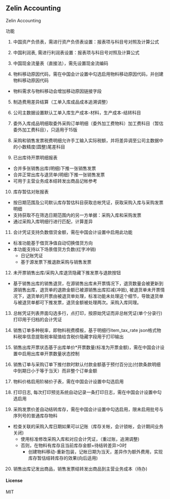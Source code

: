## Zelin Accounting

Zelin Accounting

功能
1. 中国资产负债表，需进行资产负债表设置：报表项与科目号对照及计算公式

2. 中国利润表, 需进行利润表设置：报表项与科目号对照及计算公式

3. 中国现金流量表（直接法），需先设置现金流编码

4. 物料移动原因代码，需在中国会计设置中勾选启用物料移动原因代码，并创建物料移动原因代码
  - 物料需求与物料移动会增加移动原因链接字段

5. 制造费用差异结算（工单入库成品成本追溯调整）

6. 公司主数据设置默认工单入库生产成本-材料，生产成本-结转科目

7. 委外入库成品明细取委外采购订单明细（委外加工费物料）加工费科目（暂估委外加工费科目），只适用于15版

8. 采购和销售发票税费明细允许手工输入实际税额，并将差异调至公司主数据中的小数精度(圆整)尾差科目

9. 已出库待开票明细报表
  - 合并多张销售出库(明细)下推一张销售发票
  - 合并正常出库与退货单(明细)下推一张销售发票
  - 可用于主营业务成本结转发出商品记帐参考

10. 库存暂估对账报表
  - 按日期范围及公司默认库存暂估科目获取总帐凭证，获取采购入库与采购发票明细
  - 支持获取不在筛选日期范围内的另一方单据：采购入库和采购发票
  - 通过采购入库明细行进行匹配，计算差异

11. 会计凭证支持负数借贷金额，需在中国会计设置中启用此功能
  - 标准功能基于借货净值自动切换借货方向
  - 本功能支持以下场景借货方负数(红字冲销)
    - 日记账凭证
    - 基于源发票下推退款采购与销售发票

12. 未开票销售出库/采购入库退货隐藏下推发票与退款按钮
- 基于销售出库的销售退货，在源销售出库未开票情况下，退货数量会被更新到源销售出库，退货单的退款金额已被源销售出库扣减(冲抵), 被退货单未开票情况下，退货单的开票由被退货单处理，标准功能未处理这个细节，导致退货单与被退货单都可下推发票，退货金额被处理两次。采购入库同理。

13. 总帐凭证列表界面勾选多行，点打印，按原始凭证而非总帐凭证(单个分录行)打印用于归档的会计凭证

14. 销售订单多种税率，即物料税费模板，基于明细行item_tax_rate json格式物料税率信息提取税率赋值给含税价隐藏字段用于打印输出

15. 销售出库开票状态基于出库单价*开票数量(标准为开票金额)，需在中国会计设置中启用出库单开票数量状态控制

16. 销售订单与采购订单下推付款时默认付款金额基于预付百分比(付款条款明细中到期日小于等于当天）而非整个订单金额

17. 物料价格启用阶梯价子表，需在中国会计设置中勾选启用

18. 打印日志, 每次打印预览系统自动记录一条打印日志，需在中国会计设置中勾选启用

19. 采购发票价差自动结转库存，需在中国会计设置中勾选启用，限未启用批号与序列号的普通库存物料
  - 检查关联的采购入库日期如果可以记账（库存关帐，会计锁帐，会计期间业务关闭)
    - 使用标准修改采购入库和对应会计凭证，（重过账，追溯调整)
    - 否则，在物料有库存且当前库存金额+待结转差异>0时
      - 创建物料移动-重新包装，记帐日期为当天，差异作为额外费用，实现库存暂估结转库存的效果(向后适用)

20. 销售出库记发出商品，销售发票结转发出商品到主营业务成本（待办)

#### License

MIT